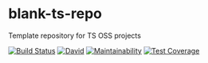 # blank-ts-repo
Template repository for TS OSS projects

[![Build Status](https://travis-ci.com/qiwi/blank-ts-repo.svg?branch=master)](https://travis-ci.com/qiwi/blank-ts-repo)
[![David](https://img.shields.io/david/dev/qiwi/blank-ts-repo?label=deps)](https://david-dm.org/qiwi/blank-ts-repo?type=dev)
[![Maintainability](https://api.codeclimate.com/v1/badges/0669264f60889955c31c/maintainability)](https://codeclimate.com/github/antongolub/blank-ts-repo/maintainability)
[![Test Coverage](https://api.codeclimate.com/v1/badges/0669264f60889955c31c/test_coverage)](https://codeclimate.com/github/antongolub/blank-ts-repo/test_coverage)
